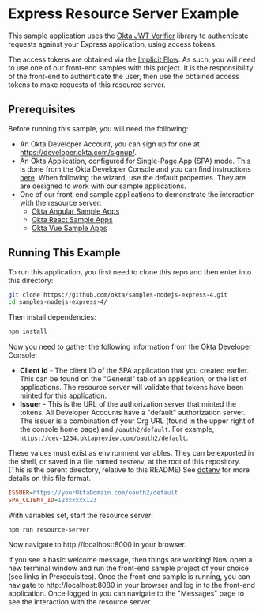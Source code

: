 # Express Resource Server Example

This sample application uses the [Okta JWT Verifier][] library to authenticate requests against your Express application, using access tokens.

The access tokens are obtained via the [Implicit Flow][]. As such, you will need to use one of our front-end samples with this project. It is the responsibility of the front-end to authenticate the user, then use the obtained access tokens to make requests of this resource server.

## Prerequisites

Before running this sample, you will need the following:

- An Okta Developer Account, you can sign up for one at https://developer.okta.com/signup/.
- An Okta Application, configured for Single-Page App (SPA) mode. This is done from the Okta Developer Console and you can find instructions [here][oidc spa setup instructions]. When following the wizard, use the default properties. They are are designed to work with our sample applications.
- One of our front-end sample applications to demonstrate the interaction with the resource server:
  - [Okta Angular Sample Apps][]
  - [Okta React Sample Apps][]
  - [Okta Vue Sample Apps][]

## Running This Example

To run this application, you first need to clone this repo and then enter into this directory:

```bash
git clone https://github.com/okta/samples-nodejs-express-4.git
cd samples-nodejs-express-4/
```

Then install dependencies:

```bash
npm install
```

Now you need to gather the following information from the Okta Developer Console:

- **Client Id** - The client ID of the SPA application that you created earlier. This can be found on the "General" tab of an application, or the list of applications. The resource server will validate that tokens have been minted for this application.
- **Issuer** - This is the URL of the authorization server that minted the tokens. All Developer Accounts have a "default" authorization server. The issuer is a combination of your Org URL (found in the upper right of the console home page) and `/oauth2/default`. For example, `https://dev-1234.oktapreview.com/oauth2/default`.

These values must exist as environment variables. They can be exported in the shell, or saved in a file named `testenv`, at the root of this repository. (This is the parent directory, relative to this README) See [dotenv](https://www.npmjs.com/package/dotenv) for more details on this file format.

```ini
ISSUER=https://yourOktaDomain.com/oauth2/default
SPA_CLIENT_ID=123xxxxx123
```

With variables set, start the resource server:

```
npm run resource-server
```

Now navigate to http://localhost:8000 in your browser.

If you see a basic welcome message, then things are working! Now open a new terminal window and run the front-end sample project of your choice (see links in Prerequisites). Once the front-end sample is running, you can navigate to http://localhost:8080 in your browser and log in to the front-end application. Once logged in you can navigate to the "Messages" page to see the interaction with the resource server.

[implicit flow]: https://developer.okta.com/authentication-guide/implementing-authentication/implicit
[okta angular sample apps]: https://github.com/okta/samples-js-angular
[okta react sample apps]: https://github.com/okta/samples-js-react
[okta vue sample apps]: https://github.com/okta/samples-js-vue
[okta jwt verifier]: https://github.com/okta/okta-oidc-js/tree/master/packages/jwt-verifier
[oidc spa setup instructions]: https://developer.okta.com/authentication-guide/implementing-authentication/implicit#1-setting-up-your-application
